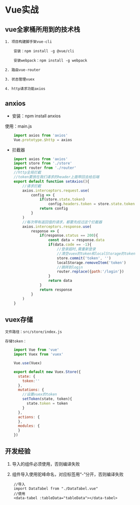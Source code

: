 # Vue实战

## vue全家桶所用到的技术栈

	1. 项目构建脚手架vue-cli
	
		安装：npm install -g @vue/cli
		
		安装webpack：npm install -g webpack 
	
	2. 路由vue-router
	
	3. 状态管理vuex
	
	4. http请求功能axios
	
## anxios

- 安装：npm install anxios

使用：main.js

```javascript
	import axios from 'axios'
	Vue.prototype.$http = axios
```

- 拦截器

```javascript
	import axios from 'axios'
	import store from './store'
	import router from './router'
	//http全局拦截
	//token要放在我们请求的header上面带回去给后端
	export default function setAxios(){
		//请求拦截
		axios.interceptors.request.use(
			config => {
				if(store.state.token)
					config.headers.token = store.state.token
				return config
			}
		)
		//每次带有返回值的请求，都要先经过这个拦截器
		axios.interceptors.response.use(
			response => {
				if(response.status == 200){
					const data = response.data
					if(data.code == -1){
						//登录超时,需重新登录
						//清空vuex的token和localStorage的token
						store.commit('token', '')
						localStorage.removeItem('token')
						//跳转到login
						router.replace({path:'/login'})
					}
					return data
				}
				return response
			}
		)
	}
```

## vuex存储

	文件路径：src/store/index.js
	
	存储token：

```javascript
	import Vue from 'vue'
	import Vuex from 'vuex'

	Vue.use(Vuex)

	export default new Vuex.Store({
	  state: {
		token:''
	  },
	  mutations: {
		//设置vuex的token
		setToken(state, token){
		  state.token = token
		}
	  },
	  actions: {
	  },
	  modules: {
	  }
	})

```

## 开发经验

1. 导入的组件必须使用，否则编译失败

2. 组件导入使用驼峰命名，对应标签用“-”分开，否则编译失败

```
	//导入
	import DataTabel from "./DataTabel.vue"
	//使用
	<data-tabel :tableData="tableData"></data-tabel>
```